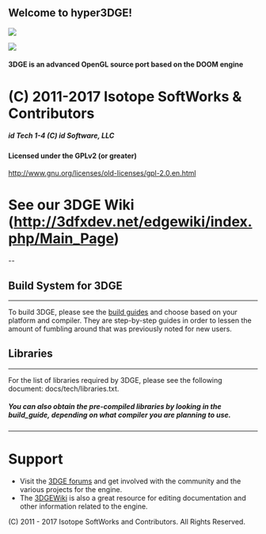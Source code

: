 Welcome to hyper3DGE!
---------------------

![](http://a.fsdn.com/con/app/proj/edge2/screenshots/327069.jpg)

![](https://ci.appveyor.com/api/projects/status/ghevag13p9ue60no/branch/master?svg=true)

#### 3DGE is an advanced OpenGL source port based on the DOOM engine

# (C) 2011-2017 Isotope SoftWorks & Contributors
##### id Tech 1-4 (C) id Software, LLC
#### Licensed under the GPLv2 (or greater)
http://www.gnu.org/licenses/old-licenses/gpl-2.0.en.html
# See our 3DGE Wiki (http://3dfxdev.net/edgewiki/index.php/Main_Page)
--

## Build System for 3DGE
---
To build 3DGE, please see the [build guides](https://github.com/3dfxdev/hyper3DGE/tree/master/build_guide) and choose
based on your platform and compiler. They are step-by-step guides
in order to lessen the amount of fumbling around that was previously
noted for new users.

## Libraries
---
For the list of libraries required by 3DGE, please see the
following document: docs/tech/libraries.txt.
##### You can also obtain the pre-compiled libraries by looking in the build_guide, depending on what compiler you are planning to use.

---

# Support
* Visit the [3DGE forums](http://tdgmods.net/smf) and get involved with the
community and the various projects for the engine.
* The [3DGEWiki](http://3dfxdev.net/edgewiki) is also a great resource for
editing documentation and other information related to the engine.

(C) 2011 - 2017 Isotope SoftWorks and Contributors. All Rights Reserved.
